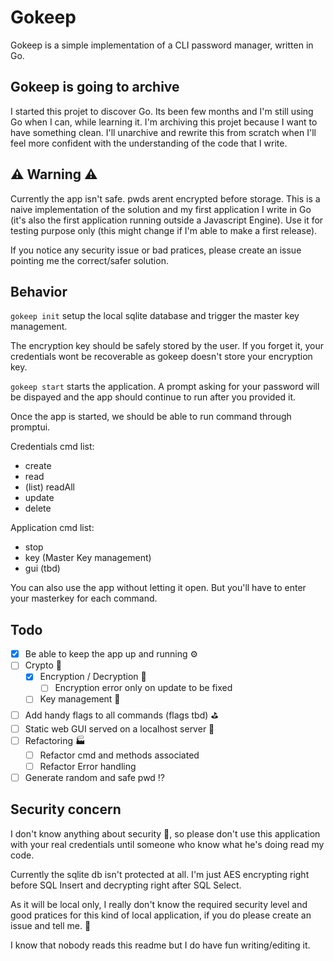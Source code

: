 # Gokeep

Gokeep is a simple implementation of a CLI password manager, written in Go.

## Gokeep is going to archive

I started this projet to discover Go. Its been few months and I'm still using Go when I can, while learning it. I'm archiving this projet because I want to have something clean. I'll unarchive and rewrite this from scratch when I'll feel more confident with the understanding of the code that I write. 

## ⚠️ Warning ⚠️

Currently the app isn't safe. pwds arent encrypted before storage. 
This is a naive implementation of the solution and my first application I write in Go (it's also the first application running outside a Javascript Engine).
Use it for testing purpose only (this might change if I'm able to make a first release).

If you notice any security issue or bad pratices, please create an issue pointing me the correct/safer solution. 

## Behavior

`gokeep init` setup the local sqlite database and trigger the master key management.

The encryption key should be safely stored by the user. If you forget it, your credentials wont be recoverable as gokeep doesn't store your encryption key.

`gokeep start` starts the application. A prompt asking for your password will be dispayed and the app should continue to run after you provided it. 

Once the app is started, we should be able to run command through promptui. 

Credentials cmd list: 

- create
- read
- (list) readAll
- update
- delete

Application cmd list:

- stop
- key (Master Key management)
- gui (tbd)

You can also use the app without letting it open. But you'll have to enter your masterkey for each command.

## Todo 

- [x] Be able to keep the app up and running ⚙️
- [ ] Crypto 🔐
  - [x] Encryption / Decryption 🔐
    - [ ] Encryption error only on update to be fixed 
  - [ ] Key management 🔑
- [ ] Add handy flags to all commands (flags tbd) ⛳️
- [ ] Static web GUI served on a localhost server 💅
- [ ] Refactoring 🏭
  - [ ] Refactor cmd and methods associated
  - [ ] Refactor Error handling
- [ ] Generate random and safe pwd ⁉️

## Security concern

I don't know anything about security 🤕, so please don't use this application with your real credentials until someone who know what he's doing read my code. 

Currently the sqlite db isn't protected at all. I'm just AES encrypting right before SQL Insert and decrypting right after SQL Select. 

As it will be local only, I really don't know the required security level and good pratices for this kind of local application, if you do please create an issue and tell me. 🙏


I know that nobody reads this readme but I do have fun writing/editing it. 
